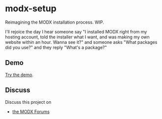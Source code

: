 # modx-setup
Reimagining the MODX installation process. WIP.

I'll rejoice the day I hear someone say "I installed MODX right from my hosting account, told the installer what I want, and was making my own website within an hour. Wanna see it?" and someone asks "What packages did you use?" and they reply "What's a package?"

## Demo
[Try the demo](https://jpdevries.github.io/modx-setup/).

## Discuss
Discuss this project on
 - [the MODX Forums](https://forums.modx.com/thread/102211/new-setup-installer-w-a11y-preferences#dis-post-550879)
